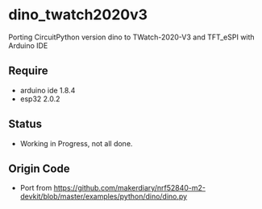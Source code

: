 # dino_twatch2020v3
Porting CircuitPython version dino to TWatch-2020-V3 and TFT_eSPI with Arduino IDE

## Require  
* arduino ide 1.8.4  
* esp32 2.0.2  

## Status  
* Working in Progress, not all done.  

## Origin Code  
* Port from https://github.com/makerdiary/nrf52840-m2-devkit/blob/master/examples/python/dino/dino.py  
